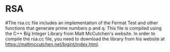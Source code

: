 # RSA
#The rsa.cc file includes an implementation of the Fermat Test and other functions that generate prime numbers p and q. This file is compiled using the C++ Big Integer Library from Matt McCutchen's website. In order to compile the rsa.cc file, you need to download the library from his website at https://mattmccutchen.net/bigint/index.html. 
